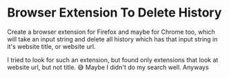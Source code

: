 # Browser Extension To Delete History

Create a browser extension for Firefox and maybe for Chrome too, which will
take an input string and delete all history which has that input string in
it's website title, or website url.

I tried to look for such an extension, but found only extensions that look at
website url, but not title. 😅 Maybe I didn't do my search well. Anyways

